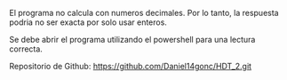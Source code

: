 El programa no calcula con numeros
decimales. Por lo tanto, la respuesta
podria no ser exacta por solo usar enteros.

Se debe abrir el programa utilizando el powershell
para una lectura correcta.

Repositorio de Github: https://github.com/Daniel14gonc/HDT_2.git